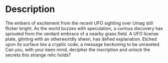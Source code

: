 # Description

The embers of excitement from the recent UFO sighting over Umag still flicker bright. As the world buzzes with speculation, a curious discovery has sprouted from the verdant embrace of a nearby grass field. A UFO license plate, glinting with an otherworldly sheen, has defied explanation. Etched upon its surface lies a cryptic code, a message beckoning to be unraveled. Can you, with your keen mind, decipher the inscription and unlock the secrets this strange relic holds?
